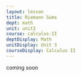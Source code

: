 ```yaml
---
layout: lesson
title: Riemann Sums
dept: math
unit: unit3
course: calculus-II
deptDisplay: Math
unitDisplay: Unit 3
courseDisplay: Calculus II
---
```


coming soon
